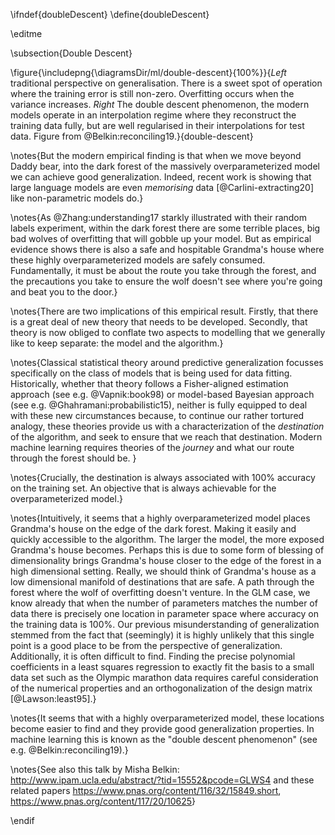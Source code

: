 \ifndef{doubleDescent}
\define{doubleDescent}

\editme

\subsection{Double Descent}

  
\figure{\includepng{\diagramsDir/ml/double-descent}{100%}}{*Left* traditional perspective on generalisation. There is a sweet spot of operation where the training error is still non-zero. Overfitting occurs when the variance increases. *Right* The double descent phenomenon, the modern models operate in an interpolation regime where they reconstruct the training data fully, but are well regularised in their interpolations for test data. Figure from @Belkin:reconciling19.}{double-descent}



\notes{But the modern empirical finding is that when we move beyond Daddy bear,
into the dark forest of the massively overparameterized model we can
achieve good generalization. Indeed, recent work is showing that large language models are even *memorising* data [@Carlini-extracting20] like non-parametric models do.}

\notes{As @Zhang:understanding17 starkly illustrated with
their random labels experiment, within the dark forest there are some
terrible places, big bad wolves of overfitting that will gobble up
your model. But as empirical evidence shows there is also a safe and
hospitable Grandma's house where these highly overparameterized models
are safely consumed. Fundamentally, it must be about the route you
take through the forest, and the precautions you take to ensure the
wolf doesn't see where you're going and beat you to the door.}

\notes{There are two implications of this empirical result. Firstly,
that there is a great deal of new theory that needs to be
developed. Secondly, that theory is now obliged to conflate two
aspects to modelling that we generally like to keep separate: the
model and the algorithm.}

\notes{Classical statistical theory around predictive generalization
focusses specifically on the class of models that is being used for
data fitting. Historically, whether that theory follows a
Fisher-aligned estimation approach (see e.g. @Vapnik:book98) or
model-based Bayesian approach (see e.g. @Ghahramani:probabilistic15),
neither is fully equipped to deal with these new circumstances
because, to continue our rather tortured analogy, these theories
provide us with a characterization of the *destination* of the
algorithm, and seek to ensure that we reach that destination. Modern
machine learning requires theories of the *journey* and what our route
through the forest should be. }

\notes{Crucially, the destination is always associated with 100%
accuracy on the training set. An objective that is always achievable
for the overparameterized model.}

\notes{Intuitively, it seems that a highly overparameterized model
places Grandma's house on the edge of the dark forest. Making it
easily and quickly accessible to the algorithm. The larger the model,
the more exposed Grandma's house becomes. Perhaps this is due to some
form of blessing of dimensionality brings Grandma's house closer to
the edge of the forest in a high dimensional setting. Really, we
should think of Grandma's house as a low dimensional manifold of
destinations that are safe. A path through the forest where the wolf
of overfitting doesn't venture. In the GLM case, we know already that
when the number of parameters matches the number of data there is
precisely one location in parameter space where accuracy on the
training data is 100%. Our previous misunderstanding of generalization
stemmed from the fact that (seemingly) it is highly unlikely that this
single point is a good place to be from the perspective of
generalization. Additionally, it is often difficult to find. Finding
the precise polynomial coefficients in a least squares regression to
exactly fit the basis to a small data set such as the Olympic marathon
data requires careful consideration of the numerical properties and an
orthogonalization of the design matrix [@Lawson:least95].}

\notes{It seems that with a highly overparameterized model, these
locations become easier to find and they provide good generalization
properties. In machine learning this is known as the "double descent
phenomenon" (see e.g. @Belkin:reconciling19).}

\notes{See also this talk by Misha Belkin:  <http://www.ipam.ucla.edu/abstract/?tid=15552&pcode=GLWS4> and these related papers <https://www.pnas.org/content/116/32/15849.short>, <https://www.pnas.org/content/117/20/10625>}


\endif
